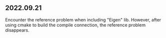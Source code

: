## 2022.09.21
Encounter the reference problem when including "Eigen" lib. However, after using cmake to build the compile connection, the reference problem disappears.


